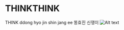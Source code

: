 # THINKTHINK
THINK
ddong hyo jin shin jang ee
똥효진 신쟁이
![Alt text](https://www.google.co.kr/url?sa=i&rct=j&q=&esrc=s&source=images&cd=&cad=rja&uact=8&ved=0ahUKEwjs_5zQm93UAhVKGpQKHWYRApMQjRwIBw&url=https%3A%2F%2Fmadeby.google.com%2Fphone%2F&psig=AFQjCNEKrB0nQrNeaLzFwNW2nKmB7nJ6PQ&ust=1498624783634374)
